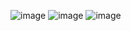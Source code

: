 ![image](https://user-images.githubusercontent.com/87804006/221434905-aa82e499-4a42-418d-b334-b45d43a0f848.png)
![image](https://user-images.githubusercontent.com/87804006/221434906-b948825e-a25a-4fee-b61c-c10e19dff034.png)
![image](https://user-images.githubusercontent.com/87804006/221434916-f8d9a7e6-42ff-4140-9259-276c37c55230.png)
